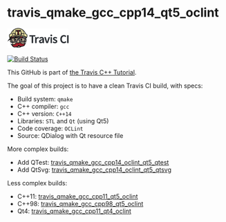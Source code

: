 # travis_qmake_gcc_cpp14_qt5_oclint

[![Travis CI logo](TravisCI.png)](https://travis-ci.org)

[![Build Status](https://travis-ci.org/richelbilderbeek/travis_qmake_gcc_cpp14_qt5_oclint.svg?branch=master)](https://travis-ci.org/richelbilderbeek/travis_qmake_gcc_cpp14_qt5_oclint)

This GitHub is part of [the Travis C++ Tutorial](https://github.com/richelbilderbeek/travis_cpp_tutorial).

The goal of this project is to have a clean Travis CI build, with specs:
 * Build system: `qmake`
 * C++ compiler: `gcc`
 * C++ version: `C++14`
 * Libraries: `STL` and `Qt` (using Qt5)
 * Code coverage: `OCLint`
 * Source: QDialog with Qt resource file

More complex builds:
 * Add QTest: [travis_qmake_gcc_cpp14_oclint_qt5_qtest](https://www.github.com/richelbilderbeek/travis_qmake_gcc_cpp14_oclint_qt5_qtest)
 * Add QtSvg: [travis_qmake_gcc_cpp14_oclint_qt5_qtsvg](https://www.github.com/richelbilderbeek/travis_qmake_gcc_cpp14_oclint_qt5_qtsvg)

Less complex builds:
 * C++11: [travis_qmake_gcc_cpp11_qt5_oclint](https://www.github.com/richelbilderbeek/travis_qmake_gcc_cpp11_qt5_oclint)
 * C++98: [travis_qmake_gcc_cpp98_qt5_oclint](https://www.github.com/richelbilderbeek/travis_qmake_gcc_cpp98_qt5_oclint)
 * Qt4: [travis_qmake_gcc_cpp11_qt4_oclint](https://www.github.com/richelbilderbeek/travis_qmake_gcc_cpp11_qt4_oclint)
